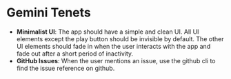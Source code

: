 # Gemini Tenets

- **Minimalist UI**: The app should have a simple and clean UI. All UI elements except the play button should be invisible by default. The other UI elements should fade in when the user interacts with the app and fade out after a short period of inactivity.
- **GitHub Issues**: When the user mentions an issue, use the github cli to find the issue reference on github.